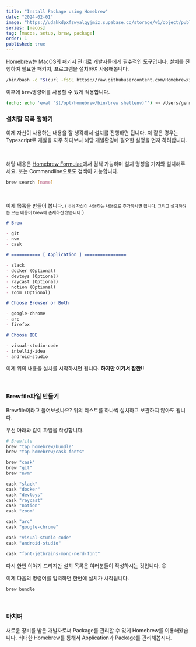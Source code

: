 ```yaml
---
title: "Install Package using Homebrew"
date: "2024-02-01"
image: "https://udakkdpxfzwyalqyjmiz.supabase.co/storage/v1/object/public/images/blog-macos.png"
series: [macos]
tag: [macos, setup, brew, package]
order: 1
published: true
---
```


<a href="https://brew.sh/" target="_blank" rel="noreferrer noopener">Homebrew</a>는 MacOS의 패키지 관리로 개발자들에게 필수적인 도구입니다.
설치를 진행하여 필요한 패키지, 프로그램을 설치하여 사용해봅니다.

```bash title="install homebrew"
/bin/bash -c "$(curl -fsSL https://raw.githubusercontent.com/Homebrew/install/HEAD/install.sh)"
```

이후에 `brew`명령어를 사용할 수 있게 적용합니다.

```bash title="set homebrew path"
(echo; echo 'eval "$(/opt/homebrew/bin/brew shellenv)"') >> /Users/gennyoon/.zprofile
```

### 설치할 목록 정하기

이제 자신이 사용하는 내용을 잘 생각해서 설치를 진행하면 됩니다. 저 같은 경우는 Typescript로 개발을 자주 하다보니 해당 개발환경에 필요한 설정을 먼저 하려합니다.

<br />

해당 내용은 <a href="https://formulae.brew.sh/" target="_blank" rel="noreferrer noopener">Homebrew Formulae</a>에서 검색 가능하며 설치 명칭을 가져와 설치해주세요.
또는 Commandline으로도 검색이 가능합니다.

```bash title="search brew"
brew search [name]
```

<br />

이제 목록을 만들어 봅니다. ( <small>`주의` 자신이 사용하는 내용으로 추가하시면 됩니다. 그리고 설치하려는 모든 내용이 brew에 존재하진 않습니다</small> )

```markdown title="list to install"
# Brew

- git
- nvm
- cask

# =========== [ Application ] ================

- slack
- docker (Optional)
- devtoys (Optional)
- raycast (Optional)
- notion (Optional)
- zoom (Optional)

# Choose Browser or Both

- google-chrome
- arc
- firefox

# Choose IDE

- visual-studio-code
- intellij-idea
- android-studio
```

이제 위의 내용을 설치를 시작하시면 됩니다. **하지만 여기서 잠깐!!**

<br />

### Brewfile파일 만들기

Brewfile이라고 들어보셨나요? 위의 리스트를 하나씩 설치하고 보관하지 않아도 됩니다.

우선 아래와 같이 파일을 작성합니다.

```bash title="Brewfile"
# Brewfile
brew "tap homebrew/bundle"
brew "tap homebrew/cask-fonts"

brew "cask"
brew "git"
brew "nvm"

cask "slack"
cask "docker"
cask "devtoys"
cask "raycast"
cask "notion"
cask "zoom"

cask "arc"
cask "google-chrome"

cask "visual-studio-code"
cask "android-studio"

cask "font-jetbrains-mono-nerd-font"
```

다시 한번 이야기 드리지만 설치 목록은 여러분들이 작성하시는 것입니다. 😉

이제 다음의 명령어를 입력하면 한번에 설치가 시작됩니다.

```bash
brew bundle
```

<br />

### 마치며

새로운 장비를 받은 개발자로써 Package를 관리할 수 있게 Homebrew를 이용해봤습니다. 최대한 Homebrew를 통해서 Application과 Package를 관리해봅시다.
